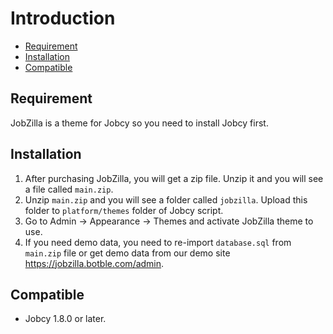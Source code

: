 # Introduction

- [Requirement](#requirement)
- [Installation](#installation)
- [Compatible](#compatible)

## Requirement

JobZilla is a theme for Jobcy so you need to install Jobcy first.

## Installation

1. After purchasing JobZilla, you will get a zip file. Unzip it and you will see a file called `main.zip`.
2. Unzip `main.zip` and you will see a folder called `jobzilla`. Upload this folder to `platform/themes` folder of Jobcy
   script.
3. Go to Admin -> Appearance -> Themes and activate JobZilla theme to use.
4. If you need demo data, you need to re-import `database.sql` from `main.zip` file or get demo data from our demo
   site https://jobzilla.botble.com/admin.

## Compatible

- Jobcy 1.8.0 or later.
